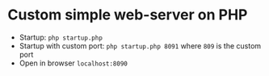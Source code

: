 # Custom simple web-server on PHP
* Startup: ```php startup.php```
* Startup with custom port: ```php startup.php 8091``` where ```809``` is the custom port
* Open in browser ```localhost:8090```
